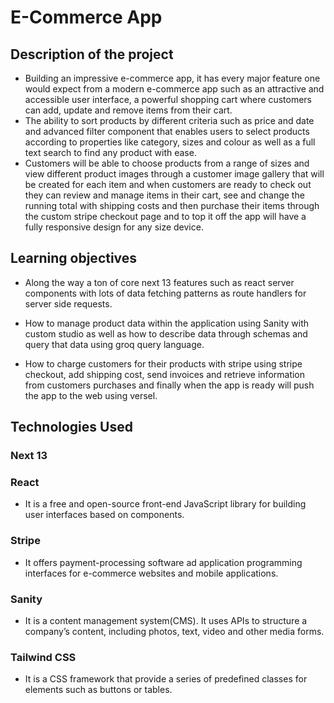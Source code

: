 #   E-Commerce App


##  Description of the project

*   Building an impressive e-commerce app, it has every major feature one would expect from a modern e-commerce app such as an attractive and accessible user interface, a powerful shopping cart where customers can add, update and remove items from their cart.
*   The ability to sort products by different criteria such as price and date and advanced filter component that enables users to select products according to properties like category, sizes and colour as well as a full text search to find any product with ease.
*   Customers will be able to choose products from a range of sizes and view different product images through a customer image gallery that will be created for each item and when customers are ready to check out they can review and manage items in their cart, see and change the running total with shipping costs and then purchase their items through the custom stripe checkout page and to top it off the app will have a fully responsive design for any size device.



##  Learning objectives


*   Along the way a ton of core next 13 features such as react server components with lots of data fetching patterns as route handlers for server side requests.

*   How to manage product data within the application using Sanity with custom studio as well as how to describe data through schemas and query that data using groq query language.

*   How to charge customers for their products with stripe using stripe checkout, add shipping cost, send invoices and retrieve information from customers purchases and finally when the app is ready will push the app to the web using versel.


##  Technologies Used

### Next 13

### React

*   It is a free and open-source front-end JavaScript library for building user interfaces based on components.

### Stripe

*   It offers payment-processing software ad application programming interfaces for e-commerce websites and mobile applications.

### Sanity

*   It is a content management system(CMS). It uses APIs to structure a company’s content, including photos, text, video and other media forms.

### Tailwind CSS

*   It is a CSS framework that provide a series of predefined classes for elements such as buttons or tables.